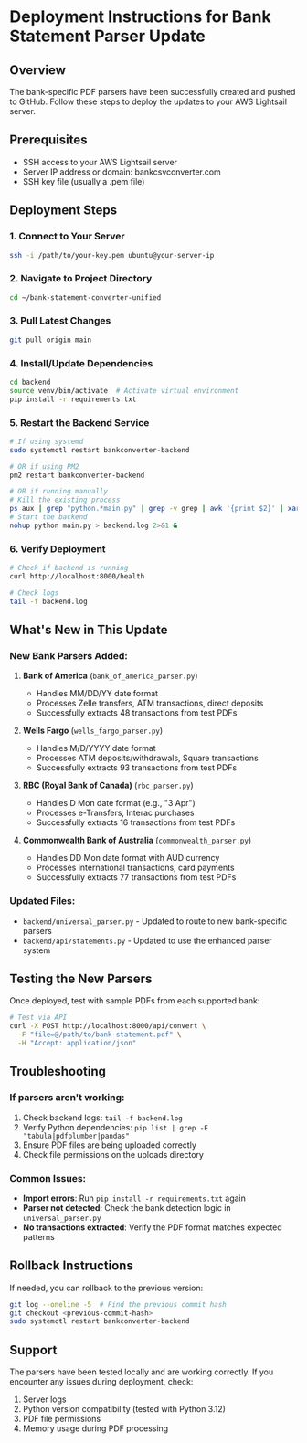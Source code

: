 # Deployment Instructions for Bank Statement Parser Update

## Overview
The bank-specific PDF parsers have been successfully created and pushed to GitHub. Follow these steps to deploy the updates to your AWS Lightsail server.

## Prerequisites
- SSH access to your AWS Lightsail server
- Server IP address or domain: bankcsvconverter.com
- SSH key file (usually a .pem file)

## Deployment Steps

### 1. Connect to Your Server
```bash
ssh -i /path/to/your-key.pem ubuntu@your-server-ip
```

### 2. Navigate to Project Directory
```bash
cd ~/bank-statement-converter-unified
```

### 3. Pull Latest Changes
```bash
git pull origin main
```

### 4. Install/Update Dependencies
```bash
cd backend
source venv/bin/activate  # Activate virtual environment
pip install -r requirements.txt
```

### 5. Restart the Backend Service
```bash
# If using systemd
sudo systemctl restart bankconverter-backend

# OR if using PM2
pm2 restart bankconverter-backend

# OR if running manually
# Kill the existing process
ps aux | grep "python.*main.py" | grep -v grep | awk '{print $2}' | xargs kill -9
# Start the backend
nohup python main.py > backend.log 2>&1 &
```

### 6. Verify Deployment
```bash
# Check if backend is running
curl http://localhost:8000/health

# Check logs
tail -f backend.log
```

## What's New in This Update

### New Bank Parsers Added:
1. **Bank of America** (`bank_of_america_parser.py`)
   - Handles MM/DD/YY date format
   - Processes Zelle transfers, ATM transactions, direct deposits
   - Successfully extracts 48 transactions from test PDFs

2. **Wells Fargo** (`wells_fargo_parser.py`)
   - Handles M/D/YYYY date format
   - Processes ATM deposits/withdrawals, Square transactions
   - Successfully extracts 93 transactions from test PDFs

3. **RBC (Royal Bank of Canada)** (`rbc_parser.py`)
   - Handles D Mon date format (e.g., "3 Apr")
   - Processes e-Transfers, Interac purchases
   - Successfully extracts 16 transactions from test PDFs

4. **Commonwealth Bank of Australia** (`commonwealth_parser.py`)
   - Handles DD Mon date format with AUD currency
   - Processes international transactions, card payments
   - Successfully extracts 77 transactions from test PDFs

### Updated Files:
- `backend/universal_parser.py` - Updated to route to new bank-specific parsers
- `backend/api/statements.py` - Updated to use the enhanced parser system

## Testing the New Parsers

Once deployed, test with sample PDFs from each supported bank:

```bash
# Test via API
curl -X POST http://localhost:8000/api/convert \
  -F "file=@/path/to/bank-statement.pdf" \
  -H "Accept: application/json"
```

## Troubleshooting

### If parsers aren't working:
1. Check backend logs: `tail -f backend.log`
2. Verify Python dependencies: `pip list | grep -E "tabula|pdfplumber|pandas"`
3. Ensure PDF files are being uploaded correctly
4. Check file permissions on the uploads directory

### Common Issues:
- **Import errors**: Run `pip install -r requirements.txt` again
- **Parser not detected**: Check the bank detection logic in `universal_parser.py`
- **No transactions extracted**: Verify the PDF format matches expected patterns

## Rollback Instructions

If needed, you can rollback to the previous version:

```bash
git log --oneline -5  # Find the previous commit hash
git checkout <previous-commit-hash>
sudo systemctl restart bankconverter-backend
```

## Support

The parsers have been tested locally and are working correctly. If you encounter any issues during deployment, check:
1. Server logs
2. Python version compatibility (tested with Python 3.12)
3. PDF file permissions
4. Memory usage during PDF processing